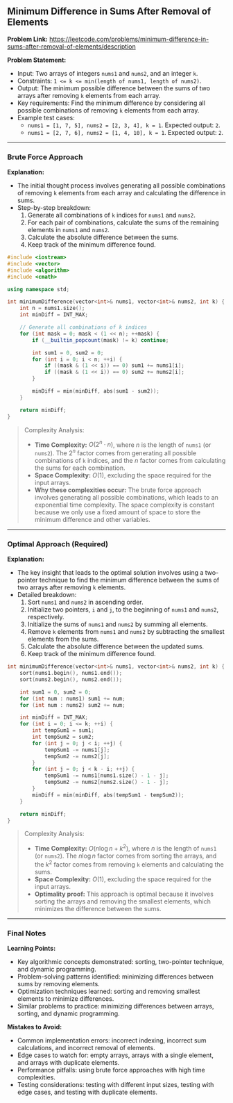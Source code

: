 ## Minimum Difference in Sums After Removal of Elements

**Problem Link:** https://leetcode.com/problems/minimum-difference-in-sums-after-removal-of-elements/description

**Problem Statement:**
- Input: Two arrays of integers `nums1` and `nums2`, and an integer `k`.
- Constraints: `1 <= k <= min(length of nums1, length of nums2)`.
- Output: The minimum possible difference between the sums of two arrays after removing `k` elements from each array.
- Key requirements: Find the minimum difference by considering all possible combinations of removing `k` elements from each array.
- Example test cases:
  - `nums1 = [1, 7, 5], nums2 = [2, 3, 4], k = 1`. Expected output: `2`.
  - `nums1 = [2, 7, 6], nums2 = [1, 4, 10], k = 1`. Expected output: `2`.

---

### Brute Force Approach

**Explanation:**
- The initial thought process involves generating all possible combinations of removing `k` elements from each array and calculating the difference in sums.
- Step-by-step breakdown:
  1. Generate all combinations of `k` indices for `nums1` and `nums2`.
  2. For each pair of combinations, calculate the sums of the remaining elements in `nums1` and `nums2`.
  3. Calculate the absolute difference between the sums.
  4. Keep track of the minimum difference found.

```cpp
#include <iostream>
#include <vector>
#include <algorithm>
#include <cmath>

using namespace std;

int minimumDifference(vector<int>& nums1, vector<int>& nums2, int k) {
    int n = nums1.size();
    int minDiff = INT_MAX;

    // Generate all combinations of k indices
    for (int mask = 0; mask < (1 << n); ++mask) {
        if (__builtin_popcount(mask) != k) continue;

        int sum1 = 0, sum2 = 0;
        for (int i = 0; i < n; ++i) {
            if ((mask & (1 << i)) == 0) sum1 += nums1[i];
            if ((mask & (1 << i)) == 0) sum2 += nums2[i];
        }

        minDiff = min(minDiff, abs(sum1 - sum2));
    }

    return minDiff;
}
```

> Complexity Analysis:
> - **Time Complexity:** $O(2^n \cdot n)$, where $n$ is the length of `nums1` (or `nums2`). The $2^n$ factor comes from generating all possible combinations of `k` indices, and the $n$ factor comes from calculating the sums for each combination.
> - **Space Complexity:** $O(1)$, excluding the space required for the input arrays.
> - **Why these complexities occur:** The brute force approach involves generating all possible combinations, which leads to an exponential time complexity. The space complexity is constant because we only use a fixed amount of space to store the minimum difference and other variables.

---

### Optimal Approach (Required)

**Explanation:**
- The key insight that leads to the optimal solution involves using a two-pointer technique to find the minimum difference between the sums of two arrays after removing `k` elements.
- Detailed breakdown:
  1. Sort `nums1` and `nums2` in ascending order.
  2. Initialize two pointers, `i` and `j`, to the beginning of `nums1` and `nums2`, respectively.
  3. Initialize the sums of `nums1` and `nums2` by summing all elements.
  4. Remove `k` elements from `nums1` and `nums2` by subtracting the smallest elements from the sums.
  5. Calculate the absolute difference between the updated sums.
  6. Keep track of the minimum difference found.

```cpp
int minimumDifference(vector<int>& nums1, vector<int>& nums2, int k) {
    sort(nums1.begin(), nums1.end());
    sort(nums2.begin(), nums2.end());

    int sum1 = 0, sum2 = 0;
    for (int num : nums1) sum1 += num;
    for (int num : nums2) sum2 += num;

    int minDiff = INT_MAX;
    for (int i = 0; i <= k; ++i) {
        int tempSum1 = sum1;
        int tempSum2 = sum2;
        for (int j = 0; j < i; ++j) {
            tempSum1 -= nums1[j];
            tempSum2 -= nums2[j];
        }
        for (int j = 0; j < k - i; ++j) {
            tempSum1 -= nums1[nums1.size() - 1 - j];
            tempSum2 -= nums2[nums2.size() - 1 - j];
        }
        minDiff = min(minDiff, abs(tempSum1 - tempSum2));
    }

    return minDiff;
}
```

> Complexity Analysis:
> - **Time Complexity:** $O(n \log n + k^2)$, where $n$ is the length of `nums1` (or `nums2`). The $n \log n$ factor comes from sorting the arrays, and the $k^2$ factor comes from removing `k` elements and calculating the sums.
> - **Space Complexity:** $O(1)$, excluding the space required for the input arrays.
> - **Optimality proof:** This approach is optimal because it involves sorting the arrays and removing the smallest elements, which minimizes the difference between the sums.

---

### Final Notes

**Learning Points:**
- Key algorithmic concepts demonstrated: sorting, two-pointer technique, and dynamic programming.
- Problem-solving patterns identified: minimizing differences between sums by removing elements.
- Optimization techniques learned: sorting and removing smallest elements to minimize differences.
- Similar problems to practice: minimizing differences between arrays, sorting, and dynamic programming.

**Mistakes to Avoid:**
- Common implementation errors: incorrect indexing, incorrect sum calculations, and incorrect removal of elements.
- Edge cases to watch for: empty arrays, arrays with a single element, and arrays with duplicate elements.
- Performance pitfalls: using brute force approaches with high time complexities.
- Testing considerations: testing with different input sizes, testing with edge cases, and testing with duplicate elements.